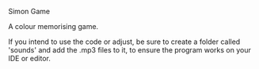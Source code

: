 Simon Game

A colour memorising game.

If you intend to use the code or adjust, be sure to create a folder called 'sounds' and add the .mp3 files to it, to ensure the program works on your IDE or editor.
